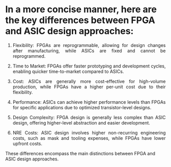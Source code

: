 # In a more concise manner, here are the key differences between FPGA and ASIC design approaches:

1. <p align="justify">Flexibility: FPGAs are reprogrammable, allowing for design changes after manufacturing, while ASICs are fixed and cannot be reprogrammed.</p>

2. <p align="justify">Time to Market: FPGAs offer faster prototyping and development cycles, enabling quicker time-to-market compared to ASICs.</p>

3. <p align="justify">Cost: ASICs are generally more cost-effective for high-volume production, while FPGAs have a higher per-unit cost due to their flexibility.</p>

4. <p align="justify">Performance: ASICs can achieve higher performance levels than FPGAs for specific applications due to optimized transistor-level designs.</p>

5. <p align="justify">Design Complexity: FPGA design is generally less complex than ASIC design, offering higher-level abstraction and easier development.</p>

6. <p align="justify">NRE Costs: ASIC design involves higher non-recurring engineering costs, such as mask and tooling expenses, while FPGAs have lower upfront costs.</p>

These differences encompass the main distinctions between FPGA and ASIC design approaches.






